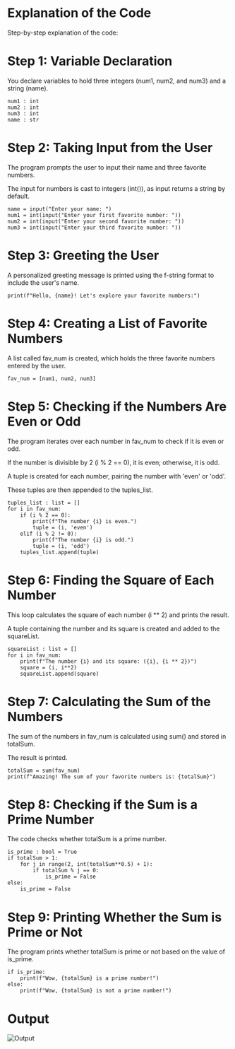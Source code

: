 
#  Explanation of the Code
 Step-by-step explanation of the code:

# Step 1: Variable Declaration



You declare variables to hold three integers (num1, num2, and num3) and a string (name).

```
num1 : int
num2 : int
num3 : int
name : str 
```
# Step 2: Taking Input from the User

The program prompts the user to input their name and three favorite numbers.

The input for numbers is cast to integers (int()), as input returns a string by default.
```
name = input("Enter your name: ")
num1 = int(input("Enter your first favorite number: "))
num2 = int(input("Enter your second favorite number: "))
num3 = int(input("Enter your third favorite number: "))

```
# Step 3: Greeting the User
A personalized greeting message is printed using the f-string format to include the user's name.
```
print(f"Hello, {name}! Let's explore your favorite numbers:")

```
# Step 4: Creating a List of Favorite Numbers
A list called fav_num is created, which holds the three favorite numbers entered by the user.
``` 
fav_num = [num1, num2, num3]

```

# Step 5: Checking if the Numbers Are Even or Odd
The program iterates over each number in fav_num to check if it is even or odd.

If the number is divisible by 2 (i % 2 == 0), it is even; otherwise, it is odd.

A tuple is created for each number, pairing the number with 'even' or 'odd'.

These tuples are then appended to the tuples_list.
```
tuples_list : list = []
for i in fav_num:
    if (i % 2 == 0):
        print(f"The number {i} is even.")
        tuple = (i, 'even')
    elif (i % 2 != 0):
        print(f"The number {i} is odd.")
        tuple = (i, 'odd')
    tuples_list.append(tuple)

```
# Step 6: Finding the Square of Each Number
This loop calculates the square of each number (i ** 2) and prints the result.

A tuple containing the number and its square is created and added to the squareList.
``` 
squareList : list = []
for i in fav_num:
    print(f"The number {i} and its square: ({i}, {i ** 2})")
    square = (i, i**2)
    squareList.append(square)

```
# Step 7: Calculating the Sum of the Numbers
The sum of the numbers in fav_num is calculated using sum() and stored in totalSum.

The result is printed.
```
totalSum = sum(fav_num)
print(f"Amazing! The sum of your favorite numbers is: {totalSum}")

```
# Step 8: Checking if the Sum is a Prime Number
The code checks whether totalSum is a prime number.
``` 
is_prime : bool = True
if totalSum > 1:
    for j in range(2, int(totalSum**0.5) + 1):
        if totalSum % j == 0:
            is_prime = False
else:
    is_prime = False

```
# Step 9: Printing Whether the Sum is Prime or Not
The program prints whether totalSum is prime or not based on the value of is_prime.

```
if is_prime:
    print(f"Wow, {totalSum} is a prime number!")
else:
    print(f"Wow, {totalSum} is not a prime number!")
```

# Output 
![Output](https://github.com/user-attachments/assets/a43bacc2-15a7-4be2-b74d-8d01b9274565)

